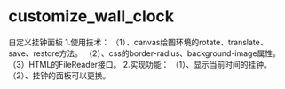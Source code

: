 # customize_wall_clock
自定义挂钟面板
1.使用技术：
（1）、canvas绘图环境的rotate、translate、save、restore方法。
（2）、css的border-radius、background-image属性。
（3）HTML的FileReader接口。
2.实现功能：
（1）、显示当前时间的挂钟。
（2）、挂钟的面板可以更换。

